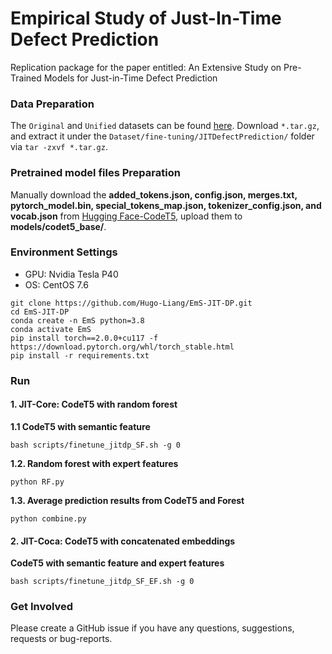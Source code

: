 # Empirical Study of Just-In-Time Defect Prediction
Replication package for the paper entitled: An Extensive Study on Pre-Trained Models for Just-in-Time Defect Prediction

### Data Preparation
The `Original` and `Unified` datasets can be found [here](https://drive.google.com/drive/folders/1l9eNwnOje7fOX-dmb0Gh1jH9TfQkVlia?usp=sharing). Download `*.tar.gz`, and extract it under the `Dataset/fine-tuning/JITDefectPrediction/` folder via `tar -zxvf *.tar.gz`.


### Pretrained model files Preparation
Manually download the **added_tokens.json, config.json, merges.txt, pytorch_model.bin, special_tokens_map.json, tokenizer_config.json, and vocab.json** from [Hugging Face-CodeT5](https://huggingface.co/Salesforce/codet5-base/tree/main), upload them to **models/codet5_base/**.


### Environment Settings
* GPU: Nvidia Tesla P40
* OS: CentOS 7.6

```
git clone https://github.com/Hugo-Liang/EmS-JIT-DP.git
cd EmS-JIT-DP
conda create -n EmS python=3.8
conda activate EmS
pip install torch==2.0.0+cu117 -f https://download.pytorch.org/whl/torch_stable.html
pip install -r requirements.txt
```

### Run
#### 1. JIT-Core: CodeT5 with random forest

**1.1 CodeT5 with semantic feature**

```bash scripts/finetune_jitdp_SF.sh -g 0```

**1.2. Random forest with expert features**

```python RF.py```

**1.3. Average prediction results from CodeT5 and Forest**

```python combine.py```


#### 2. JIT-Coca: CodeT5 with concatenated embeddings

**CodeT5 with semantic feature and expert features**

```bash scripts/finetune_jitdp_SF_EF.sh -g 0```


### Get Involved
Please create a GitHub issue if you have any questions, suggestions, requests or bug-reports.

